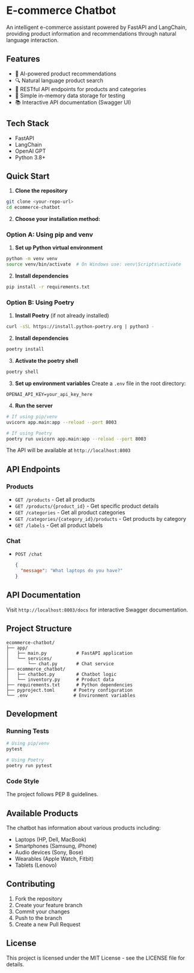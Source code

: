 # E-commerce Chatbot

An intelligent e-commerce assistant powered by FastAPI and LangChain, providing product information and recommendations through natural language interaction.

## Features

- 🤖 AI-powered product recommendations
- 🔍 Natural language product search
- 📱 RESTful API endpoints for products and categories
- 🔐 Simple in-memory data storage for testing
- 📚 Interactive API documentation (Swagger UI)

## Tech Stack

- FastAPI
- LangChain
- OpenAI GPT
- Python 3.8+

## Quick Start

1. **Clone the repository**
```bash
git clone <your-repo-url>
cd ecommerce-chatbot
```

2. **Choose your installation method:**

### Option A: Using pip and venv

1. **Set up Python virtual environment**
```bash
python -m venv venv
source venv/bin/activate  # On Windows use: venv\Scripts\activate
```

2. **Install dependencies**
```bash
pip install -r requirements.txt
```

### Option B: Using Poetry

1. **Install Poetry** (if not already installed)
```bash
curl -sSL https://install.python-poetry.org | python3 -
```

2. **Install dependencies**
```bash
poetry install
```

3. **Activate the poetry shell**
```bash
poetry shell
```

3. **Set up environment variables**
Create a `.env` file in the root directory:
```
OPENAI_API_KEY=your_api_key_here
```

4. **Run the server**
```bash
# If using pip/venv
uvicorn app.main:app --reload --port 8003

# If using Poetry
poetry run uvicorn app.main:app --reload --port 8003
```

The API will be available at `http://localhost:8003`

## API Endpoints

### Products

- `GET /products` - Get all products
- `GET /products/{product_id}` - Get specific product details
- `GET /categories` - Get all product categories
- `GET /categories/{category_id}/products` - Get products by category
- `GET /labels` - Get all product labels

### Chat

- `POST /chat`
  ```json
  {
    "message": "What laptops do you have?"
  }
  ```

## API Documentation

Visit `http://localhost:8003/docs` for interactive Swagger documentation.

## Project Structure

```
ecommerce-chatbot/
├── app/
│   ├── main.py           # FastAPI application
│   └── services/
│       └── chat.py       # Chat service
├── ecommerce_chatbot/
│   ├── chatbot.py        # Chatbot logic
│   └── inventory.py      # Product data
├── requirements.txt      # Python dependencies
├── pyproject.toml       # Poetry configuration
└── .env                 # Environment variables
```

## Development

### Running Tests
```bash
# Using pip/venv
pytest

# Using Poetry
poetry run pytest
```

### Code Style
The project follows PEP 8 guidelines.

## Available Products

The chatbot has information about various products including:
- Laptops (HP, Dell, MacBook)
- Smartphones (Samsung, iPhone)
- Audio devices (Sony, Bose)
- Wearables (Apple Watch, Fitbit)
- Tablets (Lenovo)

## Contributing

1. Fork the repository
2. Create your feature branch
3. Commit your changes
4. Push to the branch
5. Create a new Pull Request

## License

This project is licensed under the MIT License - see the LICENSE file for details.